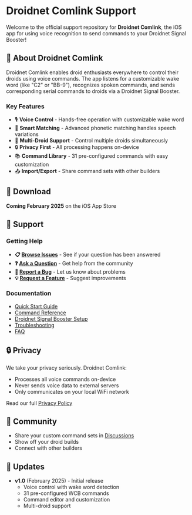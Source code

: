 # Droidnet Comlink Support

Welcome to the official support repository for **Droidnet Comlink**, the iOS app for using voice recognition to send commands to your Droidnet Signal Booster!

## 🚀 About Droidnet Comlink

Droidnet Comlink enables droid enthusiasts everywhere to control their droids using voice commands. The app listens for a customizable wake word (like "C2" or "BB-9"), recognizes spoken commands, and sends corresponding serial commands to droids via a Droidnet Signal Booster.

### Key Features

- 🎙️ **Voice Control** - Hands-free operation with customizable wake word
- 🤖 **Smart Matching** - Advanced phonetic matching handles speech variations
- 📡 **Multi-Droid Support** - Control multiple droids simultaneously
- 🔒 **Privacy First** - All processing happens on-device
- 📚 **Command Library** - 31 pre-configured commands with easy customization
- 📤 **Import/Export** - Share command sets with other builders

## 📱 Download

**Coming February 2025** on the iOS App Store

## 🛟 Support

### Getting Help

- **📋 [Browse Issues](https://github.com/travisccook/droidnet-comlink-support/issues)** - See if your question has been answered
- **❓ [Ask a Question](https://github.com/travisccook/droidnet-comlink-support/issues/new?labels=question)** - Get help from the community
- **🐛 [Report a Bug](https://github.com/travisccook/droidnet-comlink-support/issues/new?labels=bug)** - Let us know about problems
- **💡 [Request a Feature](https://github.com/travisccook/droidnet-comlink-support/issues/new?labels=enhancement)** - Suggest improvements

### Documentation

- [Quick Start Guide](docs/quick-start.md)
- [Command Reference](docs/commands.md)
- [Droidnet Signal Booster Setup](docs/signal-booster.md)
- [Troubleshooting](docs/troubleshooting.md)
- [FAQ](docs/faq.md)

## 🔒 Privacy

We take your privacy seriously. Droidnet Comlink:
- Processes all voice commands on-device
- Never sends voice data to external servers
- Only communicates on your local WiFi network

Read our full [Privacy Policy](PRIVACY.md)

## 🤝 Community

- Share your custom command sets in [Discussions](https://github.com/travisccook/droidnet-comlink-support/discussions)
- Show off your droid builds
- Connect with other builders

## 📰 Updates

- **v1.0** (February 2025) - Initial release
  - Voice control with wake word detection
  - 31 pre-configured WCB commands
  - Command editor and customization
  - Multi-droid support
